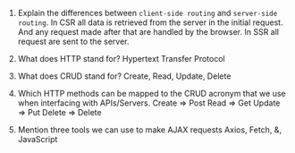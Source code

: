 1.  Explain the differences between `client-side routing` and `server-side routing`.
        In CSR all data is retrieved from the server in the initial request.  And any request made after that are handled by the browser.  In SSR all request are sent to the server.

2.  What does HTTP stand for?
        Hypertext Transfer Protocol

3.  What does CRUD stand for?
        Create, Read, Update, Delete

4.  Which HTTP methods can be mapped to the CRUD acronym that we use when 
interfacing with APIs/Servers.
        Create => Post
        Read => Get
        Update => Put
        Delete => Delete

5.  Mention three tools we can use to make AJAX requests
        Axios, Fetch, &, JavaScript